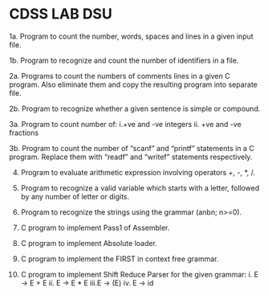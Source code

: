 # CDSS LAB DSU
1a. Program to count the number, words, spaces and lines in a given input file.

1b. Program to recognize and count the number of identifiers in a file.

2a. Programs to count the numbers of comments lines in a given C program. Also eliminate them and copy the resulting program into separate file.

2b. Program to recognize whether a given sentence is simple or compound.

3a. Program to count number of:
i.+ve and -ve integers
ii. +ve and -ve fractions

3b. Program to count the number of “scanf” and “printf” statements in a C program. Replace them with “readf” and “writef” statements respectively.

4. Program to evaluate arithmetic expression involving operators +, -, *, /.

5. Program to recognize a valid variable which starts with a letter, followed by any number of letter or digits.

6. Program to recognize the strings using the grammar (anbn; n>=0).

7. C program to implement Pass1 of Assembler.

8. C program to implement Absolute loader.

9. C program to implement the FIRST in context free grammar.

10. C program to implement Shift Reduce Parser for the given grammar:
    i.  E → E + E
    ii. E → E * E
    iii.E → (E)
    iv. E → id
